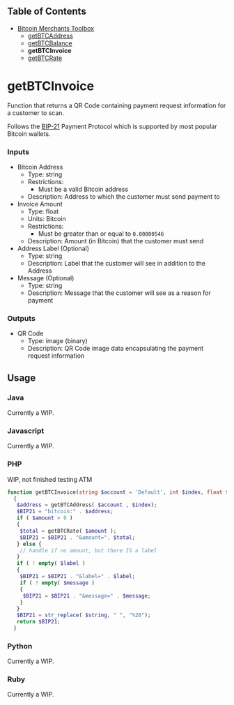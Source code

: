 ## Table of Contents
- [Bitcoin Merchants Toolbox][Toolbox]
  - [getBTCAddress][getBTCAddress]
  - [getBTCBalance][getBTCBalance]
  - **getBTCInvoice**
  - [getBTCRate][getBTCRate]

# getBTCInvoice
Function that returns a QR Code containing payment request information for a customer to scan.

Follows the [BIP-21][bip21] Payment Protocol which is supported by most popular Bitcoin wallets.

### Inputs
- Bitcoin Address
  - Type: string
  - Restrictions:
    - Must be a valid Bitcoin address
  - Description: Address to which the customer must send payment to
- Invoice Amount
  - Type: float
  - Units: Bitcoin
  - Restrictions:
    - Must be greater than or equal to `0.00000546`
  - Description: Amount (in Bitcoin) that the customer must send
- Address Label (Optional)
  - Type: string
  - Description: Label that the customer will see in addition to the Address
- Message (Optional)
  - Type: string
  - Description: Message that the customer will see as a reason for payment

### Outputs
- QR Code
  - Type: image (binary)
  - Description: QR Code image data encapsulating the payment request information

## Usage

### Java
Currently a WIP.

### Javascript
Currently a WIP.

### PHP
WIP, not finished testing ATM
```php
function getBTCInvoice(string $account = 'Default', int $index, float $amount, string $label, string $message): string
  {
   $address = getBTCAddress( $account , $index);
   $BIP21 = "bitcoin:" . $address;
   if ( $amount > 0 )
   {
    $total = getBTCRate( $amount );
    $BIP21 = $BIP21 . "&amount=". $total;
   } else {
    // handle if no amount, but there IS a label
   }
   if ( ! empty( $label )
   {
    $BIP21 = $BIP21 . "&label=" . $label;
    if ( ! empty( $message )
    {
     $BIP21 = $BIP21 . "&message=" . $message;
    }
   }
   $BIP21 = str_replace( $string, " ", "%20");
   return $BIP21;
  }
```

### Python
Currently a WIP.

### Ruby
Currently a WIP.


[bip21]: https://github.com/bitcoin/bips/blob/master/bip-0021.mediawiki
[Toolbox]: ../
[getBTCAddress]: ../getBTCAddress/
[getBTCBalance]: ../getBTCBalance/
[getBTCRate]: ../getBTCRate/
